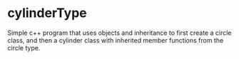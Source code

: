 # cylinderType
Simple c++ program that uses objects and inheritance to first create a circle class, and then a cylinder class with inherited member functions from the circle type.
